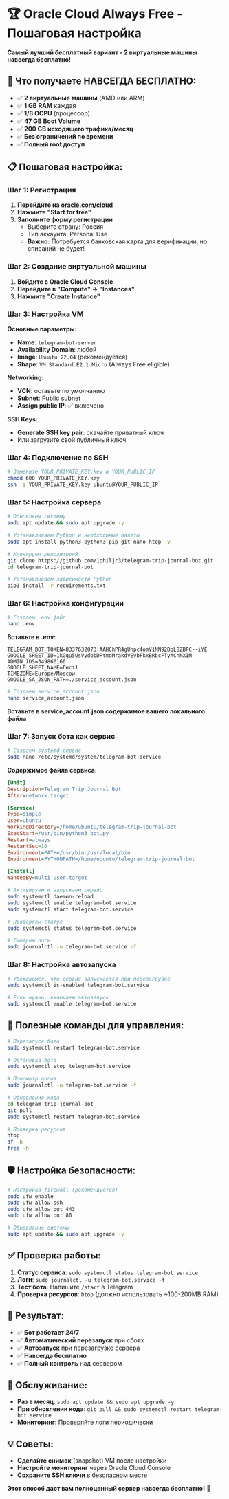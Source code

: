 # 🏆 Oracle Cloud Always Free - Пошаговая настройка

**Самый лучший бесплатный вариант - 2 виртуальные машины навсегда бесплатно!**

## 🎯 Что получаете НАВСЕГДА БЕСПЛАТНО:

- ✅ **2 виртуальные машины** (AMD или ARM)
- ✅ **1 GB RAM** каждая
- ✅ **1/8 OCPU** (процессор)
- ✅ **47 GB Boot Volume**
- ✅ **200 GB исходящего трафика/месяц**
- ✅ **Без ограничений по времени**
- ✅ **Полный root доступ**

## 📋 Пошаговая настройка:

### Шаг 1: Регистрация
1. **Перейдите на [oracle.com/cloud](https://oracle.com/cloud)**
2. **Нажмите "Start for free"**
3. **Заполните форму регистрации**
   - Выберите страну: Россия
   - Тип аккаунта: Personal Use
   - **Важно:** Потребуется банковская карта для верификации, но списаний не будет!

### Шаг 2: Создание виртуальной машины
1. **Войдите в Oracle Cloud Console**
2. **Перейдите в "Compute" → "Instances"**
3. **Нажмите "Create Instance"**

### Шаг 3: Настройка VM
**Основные параметры:**
- **Name**: `telegram-bot-server`
- **Availability Domain**: любой
- **Image**: `Ubuntu 22.04` (рекомендуется)
- **Shape**: `VM.Standard.E2.1.Micro` (Always Free eligible)

**Networking:**
- **VCN**: оставьте по умолчанию
- **Subnet**: Public subnet
- **Assign public IP**: ✅ включено

**SSH Keys:**
- **Generate SSH key pair**: скачайте приватный ключ
- Или загрузите свой публичный ключ

### Шаг 4: Подключение по SSH
```bash
# Замените YOUR_PRIVATE_KEY.key и YOUR_PUBLIC_IP
chmod 600 YOUR_PRIVATE_KEY.key
ssh -i YOUR_PRIVATE_KEY.key ubuntu@YOUR_PUBLIC_IP
```

### Шаг 5: Настройка сервера
```bash
# Обновляем систему
sudo apt update && sudo apt upgrade -y

# Устанавливаем Python и необходимые пакеты
sudo apt install python3 python3-pip git nano htop -y

# Клонируем репозиторий
git clone https://github.com/1philjr3/telegram-trip-journal-bot.git
cd telegram-trip-journal-bot

# Устанавливаем зависимости Python
pip3 install -r requirements.txt
```

### Шаг 6: Настройка конфигурации
```bash
# Создаем .env файл
nano .env
```

**Вставьте в .env:**
```
TELEGRAM_BOT_TOKEN=8337632073:AAHChPR4gUnpc4omV1NN92DqLBZBFC--iYE
GOOGLE_SHEET_ID=1kGgu5UsVydbbDPtmdMrakdVEvbFkxBRbcFTyACnNXIM
ADMIN_IDS=349866166
GOOGLE_SHEET_NAME=Лист1
TIMEZONE=Europe/Moscow
GOOGLE_SA_JSON_PATH=./service_account.json
```

```bash
# Создаем service_account.json
nano service_account.json
```

**Вставьте в service_account.json содержимое вашего локального файла**

### Шаг 7: Запуск бота как сервис
```bash
# Создаем systemd сервис
sudo nano /etc/systemd/system/telegram-bot.service
```

**Содержимое файла сервиса:**
```ini
[Unit]
Description=Telegram Trip Journal Bot
After=network.target

[Service]
Type=simple
User=ubuntu
WorkingDirectory=/home/ubuntu/telegram-trip-journal-bot
ExecStart=/usr/bin/python3 bot.py
Restart=always
RestartSec=10
Environment=PATH=/usr/bin:/usr/local/bin
Environment=PYTHONPATH=/home/ubuntu/telegram-trip-journal-bot

[Install]
WantedBy=multi-user.target
```

```bash
# Активируем и запускаем сервис
sudo systemctl daemon-reload
sudo systemctl enable telegram-bot.service
sudo systemctl start telegram-bot.service

# Проверяем статус
sudo systemctl status telegram-bot.service

# Смотрим логи
sudo journalctl -u telegram-bot.service -f
```

### Шаг 8: Настройка автозапуска
```bash
# Убеждаемся, что сервис запускается при перезагрузке
sudo systemctl is-enabled telegram-bot.service

# Если нужно, включаем автозапуск
sudo systemctl enable telegram-bot.service
```

## 🔧 Полезные команды для управления:

```bash
# Перезапуск бота
sudo systemctl restart telegram-bot.service

# Остановка бота
sudo systemctl stop telegram-bot.service

# Просмотр логов
sudo journalctl -u telegram-bot.service -f

# Обновление кода
cd telegram-trip-journal-bot
git pull
sudo systemctl restart telegram-bot.service

# Проверка ресурсов
htop
df -h
free -h
```

## 🛡️ Настройка безопасности:

```bash
# Настройка firewall (рекомендуется)
sudo ufw enable
sudo ufw allow ssh
sudo ufw allow out 443
sudo ufw allow out 80

# Обновление системы
sudo apt update && sudo apt upgrade -y
```

## ✅ Проверка работы:

1. **Статус сервиса**: `sudo systemctl status telegram-bot.service`
2. **Логи**: `sudo journalctl -u telegram-bot.service -f`
3. **Тест бота**: Напишите `/start` в Telegram
4. **Проверка ресурсов**: `htop` (должно использовать ~100-200MB RAM)

## 🎉 Результат:

- ✅ **Бот работает 24/7**
- ✅ **Автоматический перезапуск** при сбоях
- ✅ **Автозапуск** при перезагрузке сервера
- ✅ **Навсегда бесплатно**
- ✅ **Полный контроль** над сервером

## 🔄 Обслуживание:

- **Раз в месяц**: `sudo apt update && sudo apt upgrade -y`
- **При обновлении кода**: `git pull && sudo systemctl restart telegram-bot.service`
- **Мониторинг**: Проверяйте логи периодически

## 💡 Советы:

- **Сделайте снимок** (snapshot) VM после настройки
- **Настройте мониторинг** через Oracle Cloud Console
- **Сохраните SSH ключи** в безопасном месте

**Этот способ даст вам полноценный сервер навсегда бесплатно!** 🚀
